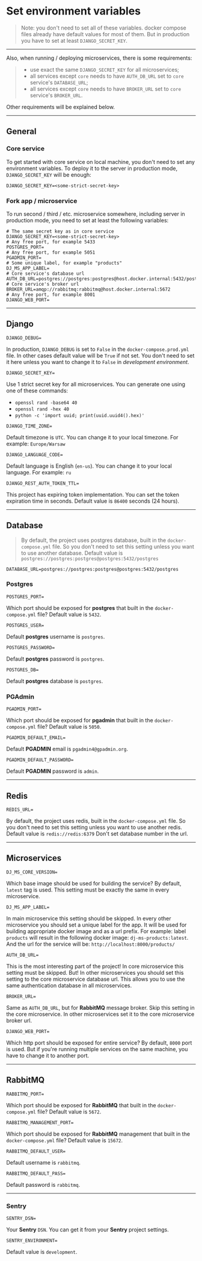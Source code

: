 # Set environment variables


> Note: you don't need to set all of these variables. docker compose files already have default values for most of them. But in production you have to set at least `DJANGO_SECRET_KEY`.
---
Also, when running / deploying microservices, there is some requirements:

> - use exact the same `DJANGO_SECRET_KEY` for all microservices;
> - all services except `core` needs to have `AUTH_DB_URL` set to `core` service's `DATABASE_URL`;
> - all services except `core` needs to have `BROKER_URL` set to `core` service's `BROKER_URL`.

Other requirements will be explained below.


---
## General

### Core service
To get started with core service on local machine, you don't need to set any environment variables.
To deploy it to the server in production mode, `DJANGO_SECRET_KEY` will be enough:

```dotenv
DJANGO_SECRET_KEY=<some-strict-secret-key>
```

### Fork app / microservice
To run second / third / etc. microservice somewhere, including server in production mode, you need to set at least the following variables:

```dotenv
# The same secret key as in core service
DJANGO_SECRET_KEY=<some-strict-secret-key>
# Any free port, for example 5433
POSTGRES_PORT=
# Any free port, for example 5051
PGADMIN_PORT=
# Some unique label, for example "products"
DJ_MS_APP_LABEL=
# Core service's database url
AUTH_DB_URL=postgres://postgres:postgres@host.docker.internal:5432/postgres
# Core service's broker url
BROKER_URL=amqp://rabbitmq:rabbitmq@host.docker.internal:5672
# Any free port, for example 8001
DJANGO_WEB_PORT=
```


---
## Django

```dotenv
DJANGO_DEBUG=
```

In production, `DJANGO_DEBUG` is set to `False` in the `docker-compose.prod.yml` file.
In other cases default value will be `True` if not set.
You don't need to set it here unless you want to change it to `False` in _development environment_.

```dotenv
DJANGO_SECRET_KEY=
```

Use 1 strict secret key for all microservices.
You can generate one using one of these commands:
- `openssl rand -base64 40`
- `openssl rand -hex 40`
- `python -c 'import uuid; print(uuid.uuid4().hex)'`

```dotenv
DJANGO_TIME_ZONE=
```

Default timezone is `UTC`. You can change it to your local timezone. For example: `Europe/Warsaw`

```dotenv
DJANGO_LANGUAGE_CODE=
```

Default language is English (`en-us`). You can change it to your local language. For example: `ru`

```dotenv
DJANGO_REST_AUTH_TOKEN_TTL=
```

This project has expiring token implementation. You can set the token expiration time in seconds.
Default value is `86400` seconds (24 hours).


---
## Database

> By default, the project uses postgres database, built in the `docker-compose.yml` file.
> So you don't need to set this setting unless you want to use another database.
> Default value is `postgres://postgres:postgres@postgres:5432/postgres`

```dotenv
DATABASE_URL=postgres://postgres:postgres@postgres:5432/postgres
```

### Postgres

```dotenv
POSTGRES_PORT=
```

Which port should be exposed for **postgres** that built in the `docker-compose.yml` file?
Default value is `5432`.

```dotenv
POSTGRES_USER=
```

Default **postgres** username is `postgres`.

```dotenv
POSTGRES_PASSWORD=
```

Default **postgres** password is `postgres`.

```dotenv
POSTGRES_DB=
```

Default **postgres** database is `postgres`.

### PGAdmin

```dotenv
PGADMIN_PORT=
```

Which port should be exposed for **pgadmin** that built in the `docker-compose.yml` file?
Default value is `5050`.

```dotenv
PGADMIN_DEFAULT_EMAIL=
```

Default **PGADMIN** email is `pgadmin4@gpadmin.org`.

```dotenv
PGADMIN_DEFAULT_PASSWORD=
```

Default **PGADMIN** password is `admin`.


---
## Redis

```dotenv
REDIS_URL=
```

By default, the project uses redis, built in the `docker-compose.yml` file.
So you don't need to set this setting unless you want to use another redis.
Default value is `redis://redis:6379`
Don't set database number in the url.


---
## Microservices

```dotenv
DJ_MS_CORE_VERSION=
```

Which base image should be used for building the service? 
By default, `latest` tag is used.
This setting must be exactly the same in every microservice.

```dotenv
DJ_MS_APP_LABEL=
```

In main microservice this setting should be skipped.
In every other microservice you should set a unique label for the app.
It will be used for building appropriate docker image and as a url prefix.
For example: label `products` will result in the following docker image: `dj-ms-products:latest`.
And the url for the service will be: `http://localhost:8000/products/`

```dotenv
AUTH_DB_URL=
```

This is the most interesting part of the project! In core microservice this setting must be skipped.
But! In other microservices you should set this setting to the core microservice database url.
This allows you to use the same authentication database in all microservices.

```dotenv
BROKER_URL=
```

Same as `AUTH_DB_URL`, but for **RabbitMQ** message broker.
Skip this setting in the core microservice.
In other microservices set it to the core microservice broker url.

```dotenv
DJANGO_WEB_PORT=
```

Which http port should be exposed for entire service?
By default, `8000` port is used.
But if you're running multiple services on the same machine, you have to change it to another port.


---
## RabbitMQ

```dotenv
RABBITMQ_PORT=
```

Which port should be exposed for **RabbitMQ** that built in the `docker-compose.yml` file?
Default value is `5672`.

```dotenv
RABBITMQ_MANAGEMENT_PORT=
```

Which port should be exposed for **RabbitMQ** management that built in the `docker-compose.yml` file?
Default value is `15672`.

```dotenv
RABBITMQ_DEFAULT_USER=
```

Default username is `rabbitmq`.

```dotenv
RABBITMQ_DEFAULT_PASS=
```

Default password is `rabbitmq`.


---
### Sentry

```dotenv
SENTRY_DSN=
```

Your **Sentry** `DSN`. You can get it from your **Sentry** project settings.

```dotenv
SENTRY_ENVIRONMENT=
```

Default value is `development`.

